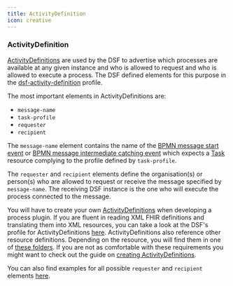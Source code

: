 ```yaml
---
title: ActivityDefinition
icon: creative
---
```


### ActivityDefinition

[ActivityDefinitions](http://hl7.org/fhir/R4/activitydefinition.html) are used by the DSF to advertise which processes are available at any given instance and who is allowed to request and who is allowed to execute a process. The DSF defined elements for this purpose in the [dsf-activity-definition](https://github.com/datasharingframework/dsf/blob/main/dsf-fhir/dsf-fhir-validation/src/main/resources/fhir/StructureDefinition/dsf-activity-definition-1.0.0.xml) profile.


The most important elements in ActivityDefinitions are:
- `message-name`
- `task-profile`
- `requester`
- `recipient`

The `message-name` element contains the name of the [BPMN message start event](../bpmn/messaging.md#message-start-event) or [BPMN message intermediate catching event](../bpmn/messaging.md#message-intermediate-catching-event) which expects a [Task](task.md) resource complying to the profile defined by `task-profile`.

The `requester` and `recipient` elements define the organisation(s) or person(s) who are allowed to request or receive the message specified by `message-name`. The receiving DSF instance is the one who will execute the process connected to the message.

You will have to create your own [ActivityDefinitions](activitydefinition.md) when developing a process plugin. If you are fluent in reading XML FHIR definitions and translating them into XML resources, you can take a look at the DSF's profile for ActivityDefinitions [here](https://github.com/datasharingframework/dsf/blob/main/dsf-fhir/dsf-fhir-validation/src/main/resources/fhir/StructureDefinition/dsf-activity-definition-1.0.0.xml). ActivityDefinitions also reference other resource definitions. Depending on the resource, you will find them in one of [these folders](https://github.com/datasharingframework/dsf/tree/main/dsf-fhir/dsf-fhir-validation/src/main/resources/fhir). If you are not as comfortable with these requirements you might want to check out the guide on [creating ActivityDefinitions](../guides/creating-activity-definitions.md).

You can also find examples for all possible `requester` and `recipient` elements [here](../dsf/requester-and-recipient.md).